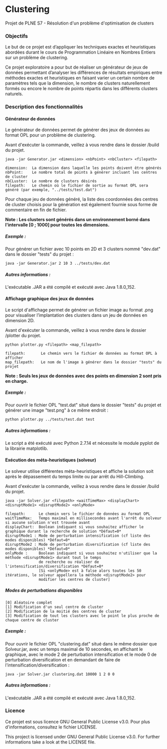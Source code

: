 # Clustering
Projet de PLNE S7 - Résolution d'un problème d'optimisation de clusters

### Objectifs

Le but de ce projet est d’appliquer les techniques exactes et heuristiques abordées durant le cours de Programmation Linéaire en Nombres Entiers sur un problème de clustering.

Ce projet exploratoire a pour but de réaliser un générateur de jeux de données permettant d’analyser les différences de résultats empiriques entre méthodes exactes et heuristiques en faisant varier un certain nombre de paramètres tels que la dimension, le nombre de clusters naturellement formés ou encore le nombre de points répartis dans les différents clusters naturels.


### Description des fonctionnalités

#### Générateur de données

Le générateur de données permet de générer des jeux de données au format OPL pour un problème de clustering.

Avant d'exécuter la commande, veillez à vous rendre dans le dossier /build du projet.

```
java -jar Generator.jar <dimension> <nbPoint> <nbCluster> <filepath>

dimension:  La dimension dans laquelle les points doivent être générés
nbPoint:    Le nombre total de points à générer incluant les centres de cluster
nbCLuster:  Le nombre de clusters désirés
filepath:   Le chemin où le fichier de sortie au format OPL sera généré (par exemple, "../tests/test.dat")
```

Pour chaque jeu de données généré, la liste des coordonnées des centres de cluster choisis pour la génération est également fournie sous forme de commentaire en fin de fichier.

**Note : Les clusters sont générés dans un environnement borné dans l'intervalle [0 ; 1000] pour toutes les dimensions.**

##### Exemple :

Pour générer un fichier avec 10 points en 2D et 3 clusters nommé "dev.dat" dans le dossier "tests" du projet :

```
java -jar Generator.jar 2 10 3 ../tests/dev.dat
```

##### Autres informations :

L'exécutable .JAR a été compilé et exécuté avec Java 1.8.0_152.

#### Affichage graphique des jeux de données

Le script d'affichage permet de générer un fichier image au format .png pour visualiser l’implantation des clusters dans un jeu de données en dimension 2D.

Avant d'exécuter la commande, veillez à vous rendre dans le dossier /plotter du projet.

```
python plotter.py <filepath> <map_filepath>

filepath:       Le chemin vers le fichier de données au format OPL à afficher
map_filepath:   Le nom de l'image à générer dans le dossier "tests" du projet
```

**Note : Seuls les jeux de données avec des points en dimension 2 sont pris en charge.**

##### Exemple :

Pour ouvrir le fichier OPL "test.dat" situé dans le dossier "tests" du projet et générer une image "test.png" à ce même endroit :

```
python plotter.py ../tests/test.dat test
```

##### Autres informations :

Le script a été exécuté avec Python 2.7.14 et nécessite le module pyplot de la librairie matplotlib.  

#### Exécution des méta-heuristiques (solveur)

Le solveur utilise différentes méta-heuristiques et affiche la solution soit après le dépassement du temps limite ou par arrêt du Hill-Climbing.
 
Avant d'exécuter la commande, veillez à vous rendre dans le dossier /build du projet.

````shell script
java -jar Solver.jar <filepath> <waitTimeMax> <displayChart> <disruptMode1> <disruptMode2> <onlyMode>

filepath:      Le chemin vers le fichier de données au format OPL
waitTimeMax:   Temps maximal en millisecondes avant l'arrêt du solveur si aucune solution n'est trouvée avant
displayChart:  Boolean indiquant si vous souhaitez afficher le graphique durant la recherche de solution *Défaut=0*
disruptMode1 : Mode de perturbation intensification (cf liste des modes disponibles) *Défaut=0*
disruptMode2 : Mode de perturbation diversification (cf liste des modes disponibles) *Défaut=0*
onlyMode :     Boolean indiquant si vous souhaitez n'utiliser que la méthode <disruptMode1> durant tout le temps
               de recherche ou réaliser de l'intensification/diversification *Défaut=0*
               [Si <onlyMode> est à false alors toutes les 50 itérations, le solveur appellera la méthode <disruptMode2> pour
               modifier les centres de cluster]
````

##### Modes de perturbations disponibles
````text
[0] Aléatoire complet
[1] Modification d'un seul centre de cluster
[2] Modification de la moitié des centres de cluster
[3] Modification de tout les clusters avec le point le plus proche de chaque centre de cluster
````


##### Exemple :
Pour ouvrir le fichier OPL "clustering.dat" situé dans le même dossier que Solveur.jar, avec un temps maximal de 10 secondes, 
en affichant le graphique, avec le mode 2 de perturbation intensification et le mode 0 de perturbation diversification et en demandant de faire de l'intensification/diversification :

````shell script
java -jar Solver.jar clustering.dat 10000 1 2 0 0
````

##### Autres informations :

L'exécutable .JAR a été compilé et exécuté avec Java 1.8.0_152.

### Licence

Ce projet est sous licence GNU General Public License v3.0. Pour plus d'informations, consultez le fichier LICENSE.

This project is licensed under GNU General Public License v3.0. For further informations take a look at the LICENSE file.
